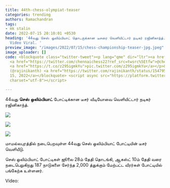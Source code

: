```yaml
---
title: 44th-chess-olympiat-teaser
categories: trending
authors: Ramachandran
tags:
- mk stalin
date: 2022-07-15 20:10:01 +0530
heading: '44வது செஸ் ஒலிம்பியாட் தொடருக்கான டீசரை வெளியிட்டார் நடிகர் ரஜினிகாந்த்.
  Video Viral. '
preview_image: "/images/2022/07/15/chess-championship-teaser-jpg.jpeg"
image_uploader: []
code: <blockquote class="twitter-tweet"><p lang="qme" dir="ltr"><a href="https://twitter.com/CMOTamilnadu?ref_src=twsrc%5Etfw">@CMOTamilnadu</a>
  <a href="https://twitter.com/chennaichess22?ref_src=twsrc%5Etfw">@chennaichess22</a>
  <a href="https://t.co/z295igmkYu">pic.twitter.com/z295igmkYu</a></p>&mdash; Rajinikanth
  (@rajinikanth) <a href="https://twitter.com/rajinikanth/status/1547950359116582915?ref_src=twsrc%5Etfw">July
  15, 2022</a></blockquote> <script async src="https://platform.twitter.com/widgets.js"
  charset="utf-8"></script>

---
```

44வது **செஸ்** **ஒலிம்பியாட்** போட்டிக்கான டீசர் வீடியோவை வெளியிட்டார் நடிகர் ரஜினிகாந்த்.

![](/images/2022/07/15/chess-teaser-1-jpg.jpeg)

![](/images/2022/07/15/chess-teaser-3-jpg.jpeg)

![](/images/2022/07/15/chess-teaser-2-jpg.jpeg)

மாமல்லபுரத்தில் நடைபெறவுள்ள 44வது செஸ் ஒலிம்பியாட் போட்டியின் டீசர் வெளியீடு.

செஸ் ஒலிம்பியாட் போட்டிகள் ஜூலை 28ம் தேதி தொடங்கி, ஆகஸ்ட் 10ம் தேதி வரை நடைபெறுகிறது 187 நாடுகளை சேர்ந்த 2,000 த்துக்கும் மேற்பட்ட வீரர்கள் போட்டியில் பங்கேற்க உள்ளனர்.

Video:
